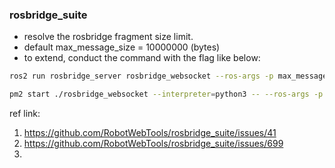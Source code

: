 
### rosbridge_suite 
* resolve the rosbridge fragment size limit. 
* default max_message_size = 10000000 (bytes)
* to extend, conduct the command with the flag like below:
```sh
ros2 run rosbridge_server rosbridge_websocket --ros-args -p max_message_size:=50000000

pm2 start ./rosbridge_websocket --interpreter=python3 -- --ros-args -p port:=9091
```

ref link:
1. https://github.com/RobotWebTools/rosbridge_suite/issues/41
2. https://github.com/RobotWebTools/rosbridge_suite/issues/699
3. 
